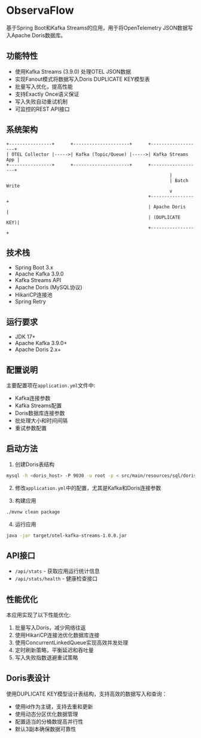# ObservaFlow

基于Spring Boot和Kafka Streams的应用，用于将OpenTelemetry JSON数据写入Apache Doris数据库。

## 功能特性

- 使用Kafka Streams (3.9.0) 处理OTEL JSON数据
- 实现Fanout模式将数据写入Doris DUPLICATE KEY模型表
- 批量写入优化，提高性能
- 支持Exactly Once语义保证
- 写入失败自动重试机制
- 可监控的REST API接口

## 系统架构

```
+----------------+      +---------------------+      +-------------------+
| OTEL Collector |----->| Kafka (Topic/Queue) |----->| Kafka Streams App |
+----------------+      +---------------------+      +-------------------+
                                                             |
                                                             | Batch Write
                                                             v
                                                     +----------------+
                                                     | Apache Doris   |
                                                     | (DUPLICATE KEY)|
                                                     +----------------+
```

## 技术栈

- Spring Boot 3.x
- Apache Kafka 3.9.0
- Kafka Streams API
- Apache Doris (MySQL协议)
- HikariCP连接池
- Spring Retry

## 运行要求

- JDK 17+
- Apache Kafka 3.9.0+
- Apache Doris 2.x+

## 配置说明

主要配置项在`application.yml`文件中:

- Kafka连接参数
- Kafka Streams配置
- Doris数据库连接参数
- 批处理大小和时间间隔
- 重试参数配置

## 启动方法

1. 创建Doris表结构

```bash
mysql -h <doris_host> -P 9030 -u root -p < src/main/resources/sql/doris_table.sql
```

2. 修改`application.yml`中的配置，尤其是Kafka和Doris连接参数

3. 构建应用

```bash
./mvnw clean package
```

4. 运行应用

```bash
java -jar target/otel-kafka-streams-1.0.0.jar
```

## API接口

- `/api/stats` - 获取应用运行统计信息
- `/api/stats/health` - 健康检查接口

## 性能优化

本应用实现了以下性能优化:

1. 批量写入Doris，减少网络往返
2. 使用HikariCP连接池优化数据库连接
3. 使用ConcurrentLinkedQueue实现高效并发处理
4. 定时刷新策略，平衡延迟和吞吐量
5. 写入失败指数退避重试策略

## Doris表设计

使用DUPLICATE KEY模型设计表结构，支持高效的数据写入和查询：

- 使用id作为主键，支持去重和更新
- 使用动态分区优化数据管理
- 配置适当的分桶数提高并行性
- 默认3副本确保数据可靠性 